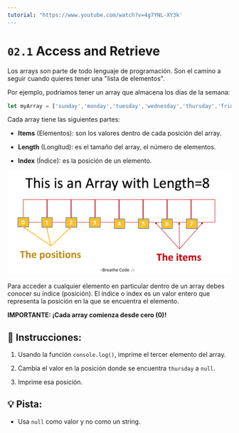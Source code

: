 ```yaml
---
tutorial: "https://www.youtube.com/watch?v=4g7YNL-XY3k'
---
```


# `02.1` Access and Retrieve

Los arrays son parte de todo lenguaje de programación. Son el camino a seguir cuando quieres tener una "lista de elementos".

Por ejemplo, podríamos tener un array que almacena los días de la semana:

```js
let myArray = ['sunday','monday','tuesday','wednesday','thursday','friday','saturday'];
```

Cada array tiene las siguientes partes:

- **Items** (Elementos): son los valores dentro de cada posición del array.

- **Length** (Longitud): es el tamaño del array, el número de elementos.

- **Index** (Índice): es la posición de un elemento.

![Como funciona un array](../../.learn/assets/DbmSOHT.png?raw=true)

Para acceder a cualquier elemento en particular dentro de un array debes conocer su índice (posición). El índice o index es un valor entero que representa la posición en la que se encuentra el elemento. 

**IMPORTANTE: ¡Cada array comienza desde cero (0)!**

## 📝 Instrucciones:

1. Usando la función `console.log()`, imprime el tercer elemento del array.

2. Cambia el valor en la posición donde se encuentra `thursday` a `null`.

3. Imprime esa posición.

## 💡 Pista:

+ Usa `null` como valor y no como un string.
